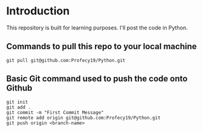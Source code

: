 # Introduction
This repository is built for learning purposes. I'll post the code in Python.

## Commands to pull this repo to your local machine

```
git pull git@github.com:Profecy19/Python.git
```

## Basic Git command used to push the code onto Github
```
git init
git add .
git commit -m "First Commit Message"
git remote add origin git@github.com:Profecy19/Python.git
git push origin <branch-name>
```
